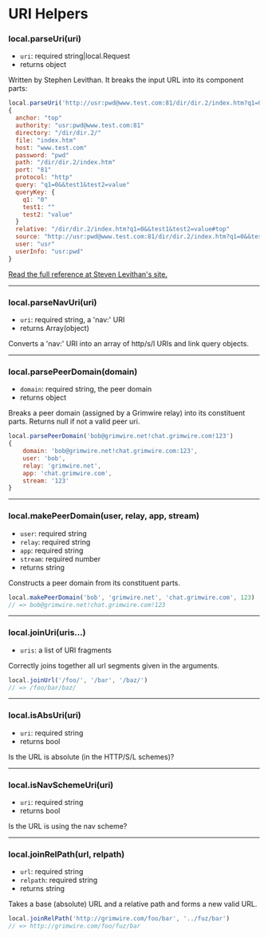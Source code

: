 URI Helpers
===========

### local.parseUri(uri)

 - `uri`: required string|local.Request
 - returns object

Written by Stephen Levithan. It breaks the input URL into its component parts:

```javascript
local.parseUri('http://usr:pwd@www.test.com:81/dir/dir.2/index.htm?q1=0&&test1&test2=value#top')
{
  anchor: "top"
  authority: "usr:pwd@www.test.com:81"
  directory: "/dir/dir.2/"
  file: "index.htm"
  host: "www.test.com"
  password: "pwd"
  path: "/dir/dir.2/index.htm"
  port: "81"
  protocol: "http"
  query: "q1=0&&test1&test2=value"
  queryKey: {
    q1: "0"
    test1: ""
    test2: "value"
  }
  relative: "/dir/dir.2/index.htm?q1=0&&test1&test2=value#top"
  source: "http://usr:pwd@www.test.com:81/dir/dir.2/index.htm?q1=0&&test1&test2=value#top"
  user: "usr"
  userInfo: "usr:pwd"
}
```

<a target="_blank" href="http://stevenlevithan.com/demo/parseuri/js/">Read the full reference at Steven Levithan's site.</a>

---

### local.parseNavUri(uri)

 - `uri`: required string, a 'nav:' URI
 - returns Array(object)

Converts a 'nav:' URI into an array of http/s/l URIs and link query objects.

---

### local.parsePeerDomain(domain)

 - `domain`: required string, the peer domain
 - returns object

Breaks a peer domain (assigned by a Grimwire relay) into its constituent parts. Returns null if not a valid peer uri.

```javascript
local.parsePeerDomain('bob@grimwire.net!chat.grimwire.com!123')
{
	domain: 'bob@grimwire.net!chat.grimwire.com:123',
	user: 'bob',
	relay: 'grimwire.net',
	app: 'chat.grimwire.com',
	stream: '123'
}
```

---

### local.makePeerDomain(user, relay, app, stream)

 - `user`: required string
 - `relay`: required string
 - `app`: required string
 - `stream`: required number
 - returns string

Constructs a peer domain from its constituent parts.

```javascript
local.makePeerDomain('bob', 'grimwire.net', 'chat.grimwire.com', 123)
// => bob@grimwire.net!chat.grimwire.com!123
```

---

### local.joinUri(uris...)

 - `uris`: a list of URI fragments

Correctly joins together all url segments given in the arguments.

```javascript
local.joinUrl('/foo/', '/bar', '/baz/')
// => /foo/bar/baz/
```

---

### local.isAbsUri(uri)

 - `uri`: required string
 - returns bool

Is the URL is absolute (in the HTTP/S/L schemes)?

---

### local.isNavSchemeUri(uri)

 - `uri`: required string
 - returns bool

Is the URL is using the nav scheme?

---

### local.joinRelPath(url, relpath)

 - `url`: required string
 - `relpath`: required string
 - returns string

Takes a base (absolute) URL and a relative path and forms a new valid URL.

```javascript
local.joinRelPath('http://grimwire.com/foo/bar', '../fuz/bar')
// => http://grimwire.com/foo/fuz/bar
```